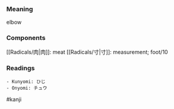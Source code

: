 ### Meaning

elbow

### Components

[[Radicals/肉|肉]]: meat [[Radicals/寸|寸]]: measurement; foot/10

### Readings

```
- Kunyomi: ひじ
- Onyomi: チュウ
```

#kanji